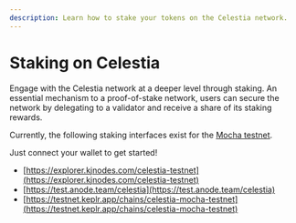 ```yaml
---
description: Learn how to stake your tokens on the Celestia network.
---
```


# Staking on Celestia

Engage with the Celestia network at a deeper level through staking. An
essential mechanism to a proof-of-stake network, users can secure the
network by delegating to a validator and receive a share of its
staking rewards.

Currently, the following staking interfaces exist for the
[Mocha testnet](../../nodes/mocha-testnet).

Just connect your wallet to get started!

- [https://explorer.kjnodes.com/celestia-testnet](https://explorer.kjnodes.com/celestia-testnet)
- [https://test.anode.team/celestia](https://test.anode.team/celestia)
- [https://testnet.keplr.app/chains/celestia-mocha-testnet](https://testnet.keplr.app/chains/celestia-mocha-testnet)
